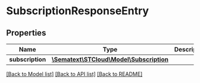 # SubscriptionResponseEntry

## Properties
Name | Type | Description | Notes
------------ | ------------- | ------------- | -------------
**subscription** | [**\Sematext\STCloud\Model\Subscription**](Subscription.md) |  | [optional] 

[[Back to Model list]](../../README.md#documentation-for-models) [[Back to API list]](../../README.md#documentation-for-api-endpoints) [[Back to README]](../../README.md)

